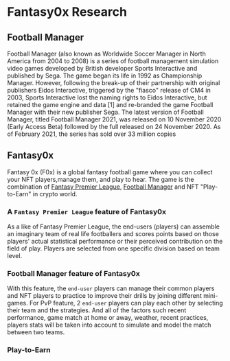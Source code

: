 # Fantasy0x Research

## Football Manager

Football Manager (also known as Worldwide Soccer Manager in North America from 2004 to 2008) is a series of football management simulation video games developed by British developer Sports Interactive and published by Sega. The game began its life in 1992 as Championship Manager. However, following the break-up of their partnership with original publishers Eidos Interactive, triggered by the "fiasco" release of CM4 in 2003, Sports Interactive lost the naming rights to Eidos Interactive, but retained the game engine and data [1] and re-branded the game Football Manager with their new publisher Sega. The latest version of Football Manager, titled Football Manager 2021, was released on 10 November 2020 (Early Access Beta) followed by the full released on 24 November 2020. As of February 2021, the series has sold over 33 million copies

## Fantasy0x

Fantasy 0x (F0x) is a global fantasy football game where you can collect your NFT players,manage them, and play to hear. The game is the combination of [Fantasy Premier League](https://fantasy.premierleague.com/), [Football Manager](https://www.footballmanager.com/#desktop) and NFT "Play-to-Earn" in crypto world.

### A `Fantasy Premier League` feature of Fantasy0x
As a like of Fantasy Premier League, the end-users (players) can assemble an imaginary team of real life footballers and scores points based on those players' actual statistical performance or their perceived contribution on the field of play. Players are selected from one specific division based on team level.

### Football Manager feature of Fantasy0x

With this feature, the `end-user` players can manage their common players and NFT players to practice to improve their drills by joining different mini-games. For PvP feature, 2 `end-user` players can play each other by selecting their team and the strategies. And all of the factors such recent performance, game match at home or away, weather, recent practices, players stats will be taken into account to simulate and model the match between two teams.

### Play-to-Earn
